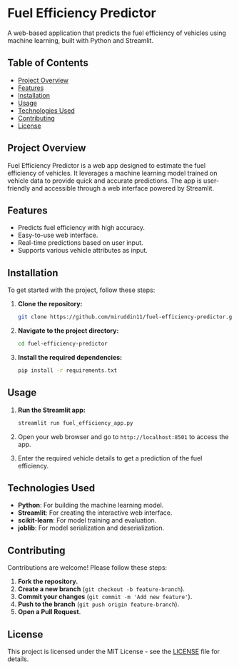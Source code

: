 # Fuel Efficiency Predictor

A web-based application that predicts the fuel efficiency of vehicles using machine learning, built with Python and Streamlit.

## Table of Contents
- [Project Overview](#project-overview)
- [Features](#features)
- [Installation](#installation)
- [Usage](#usage)
- [Technologies Used](#technologies-used)
- [Contributing](#contributing)
- [License](#license)

## Project Overview
Fuel Efficiency Predictor is a web app designed to estimate the fuel efficiency of vehicles. It leverages a machine learning model trained on vehicle data to provide quick and accurate predictions. The app is user-friendly and accessible through a web interface powered by Streamlit.

## Features
- Predicts fuel efficiency with high accuracy.
- Easy-to-use web interface.
- Real-time predictions based on user input.
- Supports various vehicle attributes as input.

## Installation

To get started with the project, follow these steps:

1. **Clone the repository:**
   ```bash
   git clone https://github.com/miruddin11/fuel-efficiency-predictor.git
   ```
2. **Navigate to the project directory:**
   ```bash
   cd fuel-efficiency-predictor
   ```
3. **Install the required dependencies:**
   ```bash
   pip install -r requirements.txt
   ```

## Usage

1. **Run the Streamlit app:**
   ```bash
   streamlit run fuel_efficiency_app.py
   ```
2. Open your web browser and go to `http://localhost:8501` to access the app.

3. Enter the required vehicle details to get a prediction of the fuel efficiency.

## Technologies Used
- **Python**: For building the machine learning model.
- **Streamlit**: For creating the interactive web interface.
- **scikit-learn**: For model training and evaluation.
- **joblib**: For model serialization and deserialization.

## Contributing
Contributions are welcome! Please follow these steps:

1. **Fork the repository.**
2. **Create a new branch** (`git checkout -b feature-branch`).
3. **Commit your changes** (`git commit -m 'Add new feature'`).
4. **Push to the branch** (`git push origin feature-branch`).
5. **Open a Pull Request**.

## License
This project is licensed under the MIT License - see the [LICENSE](LICENSE) file for details.
```
